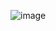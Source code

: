 
![image](https://github.com/yourcatisdead/info/assets/142866826/c227f22a-81ea-47cd-b949-7cf14ccfefe5)
